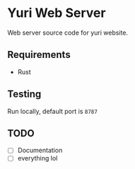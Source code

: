 # Yuri Web Server

Web server source code for yuri website.

## Requirements

* Rust

## Testing

Run locally, default port is `8787`

## TODO

- [ ] Documentation
- [ ] everything lol

